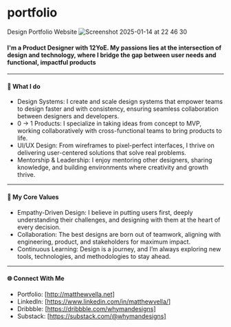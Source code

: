 # portfolio
Design Portfolio Website
![Screenshot 2025-01-14 at 22 46 30](https://github.com/user-attachments/assets/281b1b03-8118-415c-803a-df71767e1d2f)


#### I'm a Product Designer with 12YoE. My passions lies at the intersection of design and technology, where I bridge the gap between user needs and functional, impactful products
---
#### 🚀 What I do
*	Design Systems: I create and scale design systems that empower teams to design faster and with consistency, ensuring seamless collaboration between designers and developers.
*	0 → 1 Products: I specialize in taking ideas from concept to MVP, working collaboratively with cross-functional teams to bring products to life.
*	UI/UX Design: From wireframes to pixel-perfect interfaces, I thrive on delivering user-centered solutions that solve real problems.
*	Mentorship & Leadership: I enjoy mentoring other designers, sharing knowledge, and building environments where creativity and growth thrive.
---
#### 🌟 My Core Values
*	Empathy-Driven Design: I believe in putting users first, deeply understanding their challenges, and designing with them at the heart of every decision.
* Collaboration: The best designs are born out of teamwork, aligning with engineering, product, and stakeholders for maximum impact.
*	Continuous Learning: Design is a journey, and I’m always exploring new tools, technologies, and methodologies to stay ahead.
---
#### 🌐 Connect With Me
*	Portfolio: [http://matthewvella.net]
* LinkedIn: [https://www.linkedin.com/in/matthewvella/]
*	Dribbble: [https://dribbble.com/whymandesigns]
*	Substack: [https://substack.com/@whymandesigns]
